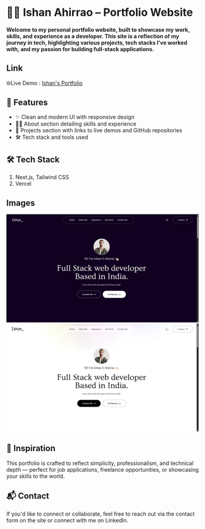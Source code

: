 # 🧑‍💻 Ishan Ahirrao – Portfolio Website

#### Welcome to my personal portfolio website, built to showcase my work, skills, and experience as a developer. This site is a reflection of my journey in tech, highlighting various projects, tech stacks I've worked with, and my passion for building full-stack applications.

## Link

🌐Live Demo :  [Ishan's Portfolio](https://ishan-portfolio-new.vercel.app/)

## 📌 Features
* ✨ Clean and modern UI with responsive design
* 👨‍💼 About section detailing skills and experience
* 💼 Projects section with links to live demos and GitHub repositories
* 🛠️ Tech stack and tools used

## 🛠️ Tech Stack

1. Next.js, Tailwind CSS
2. Vercel

## Images

![This is an alt text.](/IshanPortDark.png "Images")
<br>
![This is an alt text.](/IshanPortLight.png "Images")

## 🧠 Inspiration

This portfolio is crafted to reflect simplicity, professionalism, and technical depth — perfect for job applications, freelance opportunities, or showcasing your skills to the world.

## 📬 Contact
If you'd like to connect or collaborate, feel free to reach out via the contact form on the site or connect with me on LinkedIn.
